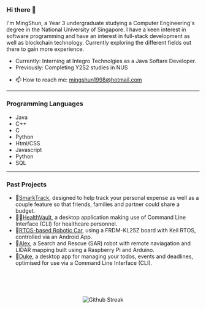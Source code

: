 ### Hi there 👋

I'm MingShun, a Year 3 undergraduate studying a Computer Engineering's degree in the National University of Singapore. I have a keen interest in software programming and have an interest in full-stack development as well as blockchain technology. Currently exploring the different fields out there to gain more experience. 

* Currently: Interning at Integro Technolgies as a Java Softare Developer. 
* Previously: Completing Y2S2 studies in NUS
- 📫 How to reach me: mingshun1998@hotmail.com

---
### Programming Languages

* Java
* C++
* C
* Python
* Html/CSS
* Javascript
* Python
* SQL
---
### Past Projects

* 👥[SmarkTrack](https://github.com/MingShun98/SmartTrack-NUSorbital2020), designed to help track your personal expense as well as a couple feature so that friends, families and partner could share a budget.
* 👩‍⚕️[HealthVault](https://github.com/MingShun98/HealthVault), a desktop application making use of Command Line Interface (CLI) for healthcare personnel.
* 🚗[RTOS-based Robotic Car](https://github.com/MingShun98/RTOS-based-Robotic-Car), using a FRDM-KL25Z board with Keil RTOS, controlled via an Android App.
* 🤖[Alex](https://github.com/MingShun98/AlexBot-B02-6A), a Search and Rescue (SAR) robot with remote naviagation and LIDAR mapping built using a Raspberry Pi and Arduino.
* 📅[Duke](https://github.com/MingShun98/DukeJavaProgram), a desktop app for managing your todos, events and deadlines, optimised for use via a Command Line Interface (CLI).

<br>
<br>
<br>

<p align="center">
  <img src="https://github-readme-streak-stats.herokuapp.com/?user=MingShun98" alt="Github Streak" />
  </p>


<!--
Here are some ideas to get you started:

- 🔭 I’m currently working on ...
- 🌱 I’m currently learning ...
- 👯 I’m looking to collaborate on ...
- 🤔 I’m looking for help with ...
- 💬 Ask me about ...
- 📫 How to reach me: ...
- 😄 Pronouns: ...
- ⚡ Fun fact: ...
-->
